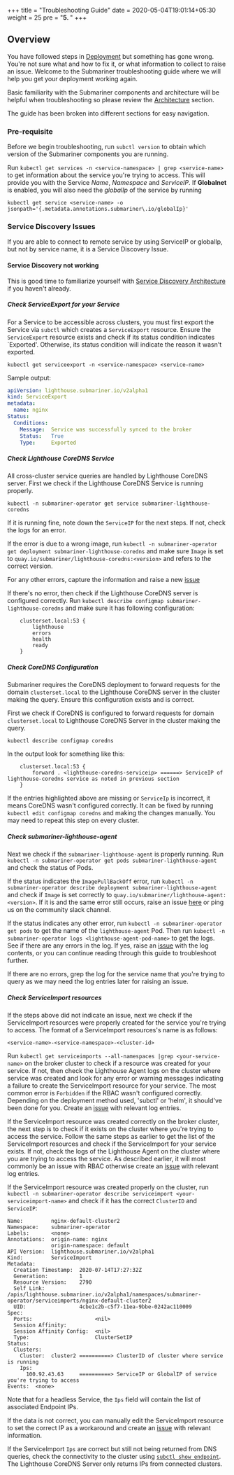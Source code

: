 +++
title = "Troubleshooting Guide"
date = 2020-05-04T19:01:14+05:30
weight = 25
pre = "<b>5. </b>"
+++

## Overview

You have followed steps in [Deployment](../deployment) but something has gone wrong. You're not sure what and how to fix it, or what
information to collect to raise an issue. Welcome to the Submariner troubleshooting guide where we will help you get your deployment working
again.

Basic familiarity with the Submariner components and architecture will be helpful when troubleshooting so please review the
[Architecture](../architecture) section.

The guide has been broken into different sections for easy navigation.

### Pre-requisite

Before we begin troubleshooting, run `subctl version` to obtain which version of the Submariner components you are running.

Run `kubectl get services -n <service-namespace> | grep <service-name>` to get information about the service you're trying to access. This
will provide you with the Service *Name*, *Namespace* and *ServiceIP*. If **Globalnet** is enabled, you will also need the *globalIp* of the
service by running

`kubectl get service <service-name> -o jsonpath='{.metadata.annotations.submariner\.io/globalIp}'`

<!---

### Deployment Issues

This section will contain information about common deployment issues you can run into.

#### TBD

### Connectivity Issues

Submariner deployment completed successfully but Services/Pods on one cluster are unable to connect to Services on another cluster. This can
be due to multiple factors outlined in the following sections.

#### IPSec tunnel not created between clusters

TBD

#### IPSEc tunnel is not up between clusters

TBD

#### None of pods/services able to connect to remote service

TBD

##### Without Globalnet

TBD

##### With Globalnet

TBD

#### Pods on non-gateway nodes not able to connect to remote service

TBD

##### Without Globalnet

TBD

##### With Globalnet

TBD

-->

### Service Discovery Issues

If you are able to connect to remote service by using ServiceIP or globalIp, but not by service name, it is a Service Discovery Issue.

#### Service Discovery not working

This is good time to familiarize yourself with [Service Discovery Architecture](../architecture/service-discovery/) if you haven't already.

##### Check ServiceExport for your Service

For a Service to be accessible across clusters, you must first export the Service via `subctl` which creates a `ServiceExport` resource.
Ensure the `ServiceExport` resource exists and check if its status condition indicates `Exported'. Otherwise, its status condition will
indicate the reason it wasn't exported.

`kubectl get serviceexport -n <service-namespace> <service-name>`

Sample output:

```yaml
apiVersion: lighthouse.submariner.io/v2alpha1
kind: ServiceExport
metadata:
  name: nginx
Status:
  Conditions:
    Message:  Service was successfully synced to the broker
    Status:   True
    Type:     Exported
```

##### Check Lighthouse CoreDNS Service

All cross-cluster service queries are handled by Lighthouse CoreDNS server. First we check if the Lighthouse CoreDNS Service is running
properly.

`kubectl -n submariner-operator get service submariner-lighthouse-coredns`

If it is running fine, note down the `ServiceIP` for the next steps. If not, check the logs for an error.

If the error is due to a wrong image, run `kubectl -n submariner-operator get deployment submariner-lighthouse-coredns` and make sure
`Image` is set to `quay.io/submariner/lighthouse-coredns:<version>` and refers to the correct version.

For any other errors, capture the information and raise a new [issue](https://github.com/submariner-io/lighthouse/issues)

If there's no error, then check if the Lighthouse CoreDNS server is configured correctly. Run `kubectl describe configmap
submariner-lighthouse-coredns` and make sure it has following configuration:

```text
    clusterset.local:53 {
        lighthouse
        errors
        health
        ready
    }
```

##### Check CoreDNS Configuration

Submariner requires the CoreDNS deployment to forward requests for the domain `clusterset.local` to the Lighthouse CoreDNS server in the
cluster making the query. Ensure this configuration exists and is correct.

First we check if CoreDNS is configured to forward requests for domain `clusterset.local` to Lighthouse CoreDNS Server in the cluster
making the query.

`kubectl describe configmap coredns`

In the output look for something like this:

```text
    clusterset.local:53 {
        forward . <lighthouse-coredns-serviceip> ======> ServiceIP of lighthouse-coredns service as noted in previous section
    }
```

If the entries highlighted above are missing or `ServiceIp` is incorrect, it means CoreDNS wasn't configured correctly. It can be fixed by
running `kubectl edit configmap coredns` and making the changes manually. You may need to repeat this step on every cluster.

##### Check submariner-lighthouse-agent

Next we check if the `submariner-lighthouse-agent` is properly running. Run `kubectl -n submariner-operator get pods
submariner-lighthouse-agent` and check the status of Pods.

If the status indicates the `ImagePullBackOff` error, run `kubectl -n submariner-operator describe deployment submariner-lighthouse-agent`
and check if `Image` is set correctly to `quay.io/submariner/lighthouse-agent:<version>`. If it is and the same error still occurs, raise an
issue [here](https://github.com/submariner-io/lighthouse/issues) or ping us on the community slack channel.

If the status indicates any other error, run `kubectl -n submariner-operator get pods` to get the name of the `lighthouse-agent` Pod. Then
run `kubectl -n submariner-operator logs <lighthouse-agent-pod-name>` to get the logs. See if there are any errors in the log. If yes, raise
an [issue](https://github.com/submariner-io/lighthouse/issues) with the log contents, or you can continue reading through this guide to
troubleshoot further.

If there are no errors, grep the log for the service name that you're trying to query as we may need the log entries later for raising an
issue.

##### Check ServiceImport resources

If the steps above did not indicate an issue, next we check if the ServiceImport resources were properly created for the service you're
trying to access. The format of a ServiceImport resources's name is as follows:

`<service-name>-<service-namespace>-<cluster-id>`

Run `kubectl get serviceimports --all-namespaces |grep <your-service-name>` on the broker cluster to check if a resource was created for
your service. If not, then check the Lighthouse Agent logs on the cluster where service was created and look for any error or warning
messages indicating a failure to create the ServiceImport resource for your service. The most common error is `Forbidden` if the RBAC wasn't
configured correctly. Depending on the deployment method used, 'subctl' or 'helm', it should've been done for you. Create an
[issue](https://github.com/submariner-io/lighthouse/issues) with relevant log entries.

If the ServiceImport resource was created correctly on the broker cluster, the next step is to check if it exists on the cluster where
you're trying to access the service. Follow the same steps as earlier to get the list of the ServiceImport resources and check if the
ServiceImport for your service exists. If not, check the logs of the Lighthouse Agent on the cluster where you are trying to access the
service. As described earlier, it will most commonly be an issue with RBAC otherwise create an
[issue](https://github.com/submariner-io/lighthouse/issues) with relevant log entries.

If the ServiceImport resource was created properly on the cluster, run
`kubectl -n submariner-operator describe serviceimport <your-serviceimport-name>`
and check if it has the correct `ClusterID` and `ServiceIP`:

```text
Name:         nginx-default-cluster2
Namespace:    submariner-operator
Labels:       <none>
Annotations:  origin-name: nginx
              origin-namespace: default
API Version:  lighthouse.submariner.io/v2alpha1
Kind:         ServiceImport
Metadata:
  Creation Timestamp:  2020-07-14T17:27:32Z
  Generation:          1
  Resource Version:    2790
  Self Link:           /apis/lighthouse.submariner.io/v2alpha1/namespaces/submariner-operator/serviceimports/nginx-default-cluster2
  UID:                 4cbe1c2b-c5f7-11ea-9bbe-0242ac110009
Spec:
  Ports:                    <nil>
  Session Affinity:
  Session Affinity Config:  <nil>
  Type:                     ClusterSetIP
Status:
  Clusters:
    Cluster:  cluster2 ==========> ClusterID of cluster where service is running
    Ips:
      100.92.43.63     ==========> ServiceIP or GlobalIP of service you're trying to access
Events:  <none>
```

Note that for a headless Service, the `Ips` field will contain the list of associated Endpoint IPs.

If the data is not correct, you can manually edit the ServiceImport resource to set the correct IP as a workaround and create an
[issue](https://github.com/submariner-io/lighthouse/issues) with relevant information.

If the ServiceImport `Ips` are correct but still not being returned from DNS queries, check the connectivity to the cluster
using [`subctl show endpoint`](../deployment/subctl/_index.en.md#show-endpoints). The Lighthouse CoreDNS Server only returns IPs
from connected clusters.
